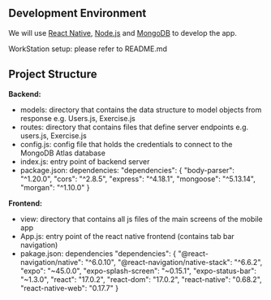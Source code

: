 ## Development Environment

We will use [React Native](https://reactnative.dev/), [Node.js](https://nodejs.org/en/) and [MongoDB](https://www.mongodb.com/) to develop the app.

WorkStation setup: please refer to README.md

## Project Structure
**Backend:**
* models: directory that contains the data structure to model objects from response e.g. Users.js, Exercise.js
* routes: directory that contains files that define server endpoints e.g. users.js, Exercise.js
* config.js: config file that holds the credentials to connect to the MongoDB Atlas database
* index.js: entry point of backend server
* package.json: dependencies: 
"dependencies": {
    "body-parser": "^1.20.0",
    "cors": "^2.8.5",
    "express": "^4.18.1",
    "mongoose": "^5.13.14",
    "morgan": "^1.10.0"
 }

**Frontend:**
* view: directory that contains all js files of the main screens of the mobile app
* App.js: entry point of the react native frontend (contains tab bar navigation)
* pakage.json: dependencies
"dependencies": {
    "@react-navigation/native": "^6.0.10",
    "@react-navigation/native-stack": "^6.6.2",
    "expo": "~45.0.0",
    "expo-splash-screen": "~0.15.1",
    "expo-status-bar": "~1.3.0",
    "react": "17.0.2",
    "react-dom": "17.0.2",
    "react-native": "0.68.2",
    "react-native-web": "0.17.7"
 }
